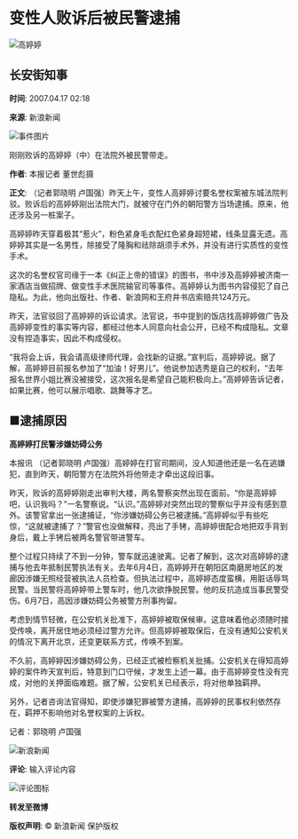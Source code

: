 # 变性人败诉后被民警逮捕

![高婷婷](//tvax1.sinaimg.cn/crop.0.0.640.640.180/652f5916ly8gdimr47he4j20hs0hsad0.jpg)

## 长安街知事

**时间**: 2007.04.17 02:18

**来源**: 新浪新闻

![事件图片](//z0.sinaimg.cn/auto/resize?img=http%3A%2F%2Fimage2.sina.com.cn%2Fdy%2Fc%2F2007-04-17%2Fe69ef613e7e53bdcf6886748c3f1e13a.jpg&size=328_218)

刚刚败诉的高婷婷（中）在法院外被民警带走。

**作者**: 本报记者 董世彪摄

**正文**: （记者郭晓明 卢国强）昨天上午，变性人高婷婷讨要名誉权案被东城法院判驳。败诉后的高婷婷刚出法院大门，就被守在门外的朝阳警方当场逮捕。原来，他还涉及另一桩案子。

高婷婷昨天穿着极其“惹火”，粉色紧身毛衣配红色紧身超短裙，线条显露无遗。高婷婷其实是一名男性，除接受了隆胸和祛除胡须手术外，并没有进行实质性的变性手术。

这次的名誉权官司缘于一本《纠正上帝的错误》的图书，书中涉及高婷婷被济南一家酒店当做招牌、做变性手术医院输官司等事件。高婷婷认为图书内容侵犯了自己隐私。为此，他向出版社、作者、新浪网和王府井书店索赔共124万元。

昨天，法官驳回了高婷婷的诉讼请求。法官说，书中提到的饭店找高婷婷做广告及高婷婷变性的事实等内容，都经过他本人同意向社会公开，已经不构成隐私。文章没有捏造事实，因此不构成侵权。

“我将会上诉，我会请高级律师代理，会找新的证据。”宣判后，高婷婷说。据了解，高婷婷目前报名参加了“加油！好男儿”。他说参加选秀是自己的权利，“去年报名世界小姐比赛没被接受，这次报名是希望自己能积极向上。”高婷婷告诉记者，如果比赛，他可以展示唱歌、跳舞等才艺。

## ■逮捕原因

**高婷婷打民警涉嫌妨碍公务**

本报讯 （记者郭晓明 卢国强）高婷婷在打官司期间，没人知道他还是一名在逃嫌犯，直到昨天，朝阳警方在法院外将他带走才牵出这段旧事。

昨天，败诉的高婷婷刚走出审判大楼，两名警察突然出现在面前。“你是高婷婷吧，认识我吗？”一名警察说。“认识。”高婷婷对突然出现的警察似乎并没有感到意外。该警官拿出一张逮捕证，“你涉嫌妨碍公务已被逮捕。”高婷婷似乎有些吃惊，“这就被逮捕了？”警官也没做解释，亮出了手铐，高婷婷很配合地把双手背到身后，戴上手铐后被两名警官带进警车。

整个过程只持续了不到一分钟，警车就迅速驶离。记者了解到，这次对高婷婷的逮捕与他去年抵制民警执法有关。去年6月4日，高婷婷开在朝阳区南磨房地区的发廊因涉嫌无照经营被执法人员检查。但执法过程中，高婷婷态度蛮横，用脏话辱骂民警。当民警将高婷婷带上警车时，他几次欲挣脱民警。他的反抗造成当事民警受伤。6月7日，高因涉嫌妨碍公务被警方刑事拘留。

考虑到情节轻微，在公安机关批准下，高婷婷被取保候审。这意味着他必须随时接受传唤，离开居住地必须经过警方允许。但高婷婷被取保后，在没有通知公安机关的情况下离开北京，还变更联系方式，传唤不到案。

不久前，高婷婷因涉嫌妨碍公务，已经正式被检察机关批捕。公安机关在得知高婷婷的案件昨天宣判后，特意到门口守候，才发生上述一幕。由于高婷婷变性没有完成，对他的关押面临难题。据了解，公安机关已经表示，将对他单独羁押。

另外，记者咨询法官得知，即使涉嫌犯罪被警方逮捕，高婷婷的民事权利依然存在，羁押不影响他对名誉权案的上诉权。

记者：郭晓明 卢国强

![新浪新闻](//n.sinaimg.cn/default/80905340/20200331/sinalogo.png)

**评论**: 
输入评论内容

![评论图标](//n.sinaimg.cn/default/2fb77759/20151125/320X320.png)

**转发至微博** 

**版权声明**: © 新浪新闻 保护版权
